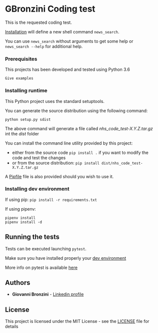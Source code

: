 # GBronzini Coding test

This is the requested coding test.

[Installation](#Installing-runtime) will define a new shell command `news_search`.

You can use `news_search` without arguments to get some help or `news_search --help` for additional help.



### Prerequisites

This projects has been developed and tested using Python 3.6


```
Give examples
```

### Installing runtime

This Python project uses the standard setuptools.

You can generate the source distribution using the following command:

`python setup.py sdist`

The above command will generate a file called *nhs_code_test-X.Y.Z.tar.gz* int the *dist* folder

You can install the command line utility provided by this project:

- either from the source code `pip install .` if you want to modify the code and test the changes
- or from the source distribution: `pip install dist/nhs_code_test-X.Y.Z.tar.gz`

A [Pipfile](https://pipenv.readthedocs.io/en/latest/) file is also provided should you wish to use it.

### Installing dev environment

If using pip: `pip install -r requirements.txt`

If using pipenv:
```
pipenv install
pipenv install -d
```

## Running the tests

Tests can be executed launching `pytest`. 

Make sure you have installed properly your [dev environment](#Installing-dev-environment)

More info on pytest is available [here](https://docs.pytest.org/en/latest/) 

## Authors

* **Giovanni Bronzini** - [Linkedin profile](https://www.linkedin.com/in/giovannibronzini/)


## License

This project is licensed under the MIT License - see the [LICENSE](LICENSE) file for details

